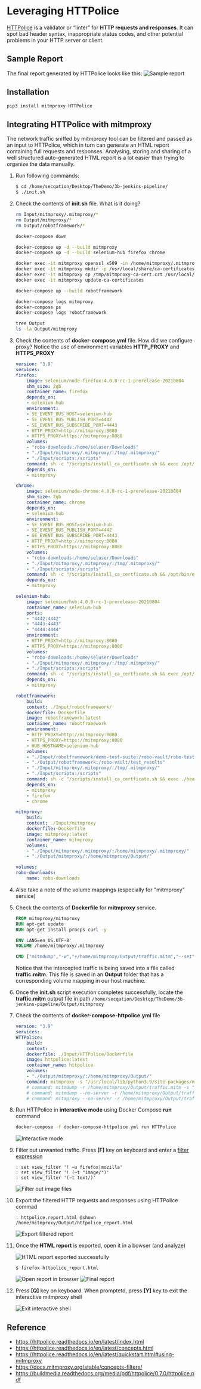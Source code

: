 # Leveraging HTTPolice

[HTTPolice](https://httpolice.readthedocs.io/en/latest/index.html) is a validator or “linter” for **HTTP requests and responses**. It can spot bad header syntax, inappropriate status codes, and other potential problems in your HTTP server or client.


## Sample Report

The final report generated by HTTPolice looks like this:
![Sample report](images/httpolice_report.png)

## Installation

```python
pip3 install mitmproxy-HTTPolice
```

## Integrating HTTPolice with mitmproxy

The network traffic sniffed by mitmproxy tool can be filtered and passed as an input to HTTPolice, which in turn can generate an HTML report containing full requests and responses. Analysing, storing and sharing of a well structured auto-generated HTML report is a lot easier than trying to organize the data manually.

1. Run following commands:

    ```bash
    $ cd /home/secqation/Desktop/TheDemo/3b-jenkins-pipeline/
    $ ./init.sh
    ```

2. Check the contents of **init.sh** file. What is it doing?

    ```init.sh
    rm Input/mitmproxy/.mitmproxy/*
    rm Output/mitmproxy/*
    rm Output/robotframework/*

    docker-compose down

    docker-compose up -d --build mitmproxy
    docker-compose up -d --build selenium-hub firefox chrome

    docker exec -it mitmproxy openssl x509 -in /home/mitmproxy/.mitmproxy/mitmproxy-ca-cert.pem -inform PEM -out /tmp/mitmproxy-ca-cert.crt
    docker exec -it mitmproxy mkdir -p /usr/local/share/ca-certificates/
    docker exec -it mitmproxy cp /tmp/mitmproxy-ca-cert.crt /usr/local/share/ca-certificates/mitmproxy.crt
    docker exec -it mitmproxy update-ca-certificates

    docker-compose up --build robotframework

    docker-compose logs mitmproxy
    docker-compose ps
    docker-compose logs robotframework

    tree Output
    ls -la Output/mitmproxy
    ```

3. Check the contents of **docker-compose.yml** file. How did we configure proxy? Notice the use of environment variables **HTTP_PROXY** and **HTTPS_PROXY**

    ```yml
    version: "3.9"
    services:
    firefox:
        image: selenium/node-firefox:4.0.0-rc-1-prerelease-20210804
        shm_size: 2gb
        container_name: firefox
        depends_on:
        - selenium-hub
        environment:
        - SE_EVENT_BUS_HOST=selenium-hub
        - SE_EVENT_BUS_PUBLISH_PORT=4442
        - SE_EVENT_BUS_SUBSCRIBE_PORT=4443
        - HTTP_PROXY=http://mitmproxy:8080
        - HTTPS_PROXY=https://mitmproxy:8080
        volumes:
        - "robo-downloads:/home/seluser/Downloads"
        - "./Input/mitmproxy/.mitmproxy/:/tmp/.mitmproxy/"
        - "./Input/scripts:/scripts"
        command: sh -c "/scripts/install_ca_certficate.sh && exec /opt/bin/entry_point.sh"
        depends_on:
        - mitmproxy

    chrome:
        image: selenium/node-chrome:4.0.0-rc-1-prerelease-20210804
        shm_size: 2gb
        container_name: chrome
        depends_on:
        - selenium-hub
        environment:
        - SE_EVENT_BUS_HOST=selenium-hub
        - SE_EVENT_BUS_PUBLISH_PORT=4442
        - SE_EVENT_BUS_SUBSCRIBE_PORT=4443
        - HTTP_PROXY=http://mitmproxy:8080
        - HTTPS_PROXY=https://mitmproxy:8080
        volumes:
        - "robo-downloads:/home/seluser/Downloads"
        - "./Input/mitmproxy/.mitmproxy/:/tmp/.mitmproxy/"
        - "./Input/scripts:/scripts"
        command: sh -c "/scripts/install_ca_certficate.sh && /opt/bin/entry_point.sh"
        depends_on:
        - mitmproxy

    selenium-hub:
        image: selenium/hub:4.0.0-rc-1-prerelease-20210804
        container_name: selenium-hub
        ports:
        - "4442:4442"
        - "4443:4443"
        - "4444:4444"
        environment:
        - HTTP_PROXY=http://mitmproxy:8080
        - HTTPS_PROXY=https://mitmproxy:8080
        volumes:
        - "robo-downloads:/home/seluser/Downloads"
        - "./Input/mitmproxy/.mitmproxy/:/tmp/.mitmproxy/"
        - "./Input/scripts:/scripts"
        command: sh -c "/scripts/install_ca_certficate.sh && exec /opt/bin/entry_point.sh"
        depends_on:
        - mitmproxy

    robotframework:
        build:
        context: ./Input/robotframework/
        dockerfile: Dockerfile
        image: robotframework:latest
        container_name: robotframework
        environment:
        - HTTP_PROXY=http://mitmproxy:8080
        - HTTPS_PROXY=https://mitmproxy:8080
        - HUB_HOSTNAME=selenium-hub
        volumes:
        - "./Input/robotframework/demo-test-suite:/robo-vault/robo-tests"
        - "./Output/robotframework:/robo-vault/test_results"
        - "./Input/mitmproxy/.mitmproxy/:/tmp/.mitmproxy/"
        - "./Input/scripts:/scripts"
        command: sh -c "/scripts/install_ca_certficate.sh && exec ./healthcheck.sh"
        depends_on:
        - mitmproxy
        - firefox
        - chrome

    mitmproxy:
        build:
        context: ./Input/mitmproxy
        dockerfile: Dockerfile
        image: mitmproxy:latest
        container_name: mitmproxy
        volumes:
        - "./Input/mitmproxy/.mitmproxy/:/home/mitmproxy/.mitmproxy/"
        - "./Output/mitmproxy/:/home/mitmproxy/Output/"

    volumes:
    robo-downloads:
        name: robo-downloads
    ```

4. Also take a note of the volume mappings (especially for "mitmproxy" service)
5. Check the contents of **Dockerfile** for **mitmproxy** service.

    ```Dockerfile
    FROM mitmproxy/mitmproxy
    RUN apt-get update
    RUN apt-get install procps curl -y

    ENV LANG=en_US.UTF-8
    VOLUME /home/mitmproxy/.mitmproxy

    CMD ["mitmdump","-w","+/home/mitmproxy/Output/traffic.mitm","--set","ssl_insecure=true"]
    ```

    Notice that the intercepted traffic is being saved into a file called **traffic.mitm**. This file is saved in an **Output** folder that has a corresponding volume mapping in our host machine.

6. Once the **init.sh** script execution completes successfully, locate the **traffic.mitm** output file in path `/home/secqation/Desktop/TheDemo/3b-jenkins-pipeline/Output/mitmproxy`
7. Check the contents of **docker-compose-httpolice.yml** file

    ```yml
    version: "3.9"
    services:
    HTTPolice:
        build:
        context: .
        dockerfile: ./Input/HTTPolice/Dockerfile
        image: httpolice:latest
        container_name: httpolice
        volumes:
        - "./Output/mitmproxy/:/home/mitmproxy/Output/"
        command: mitmproxy -s "/usr/local/lib/python3.9/site-packages/mitmproxy_httpolice.py" -r /home/mitmproxy/Output/traffic.mitm --set httpolice_mark=comment --no-server 
        # command: mitmdump -r /home/mitmproxy/Output/traffic.mitm -s "/usr/local/lib/python3.9/site-packages/mitmproxy_httpolice.py -o html /home/mitmproxy/Output/http_report.html"
        # command: mitmdump --no-server -r /home/mitmproxy/Output/traffic.mitm --anticache --showhost --flow-detail 4 --ssl-insecure -s "/usr/local/lib/python3.9/site-packages/mitmproxy_httpolice.py"
        # command: mitmproxy --no-server -r /home/mitmproxy/Output/traffic.mitm --anticache --showhost --ssl-insecure -s "/usr/local/lib/python3.9/site-packages/mitmproxy_httpolice.py"
    ```

8. Run HTTPolice in **interactive mode** using Docker Compose **run** command

    ```bash
    docker-compose -f docker-compose-httpolice.yml run HTTPolice
    ```
    ![Interactive mode](images/interactive_mode.png)

9. Filter out unwanted traffic. Press **[F]** key on keyboard and enter a [filter expression](https://docs.mitmproxy.org/stable/concepts-filters/)

    ```
    : set view_filter '! ~u firefox|mozilla'
    : set view_filter '! (~t "image/")'
    : set view_filter '(~t text/)'
    ```

    ![Filter out image files](images/filter_out_image_files.png)    

10. Export the filtered HTTP requests and responses using HTTPolice commad

    ```
    : httpolice.report.html @shown /home/mitmproxy/Output/httpolice_report.html
    ```

    ![Export filtered report](images/export_filtered_report.png)

11. Once the **HTML report** is exported, open it in a bowser (and analyze)

    ![HTML report exported successfully](images/report_exported.png)

    ```
    $ firefox httpolice_report.html
    ```

    ![Open report in browser](images/httpolice_report_file.png)
    ![Final report](images/final_report.png)

12. Press **[Q]** key on keyboard. When promptetd, press **[Y]** key to exit the interactive mitmproxy shell

    ![Exit interactive shell](images/exit.png)

## Reference

* https://httpolice.readthedocs.io/en/latest/index.html
* https://httpolice.readthedocs.io/en/latest/concepts.html
* https://httpolice.readthedocs.io/en/latest/quickstart.html#using-mitmproxy
* https://docs.mitmproxy.org/stable/concepts-filters/
* https://buildmedia.readthedocs.org/media/pdf/httpolice/0.7.0/httpolice.pdf